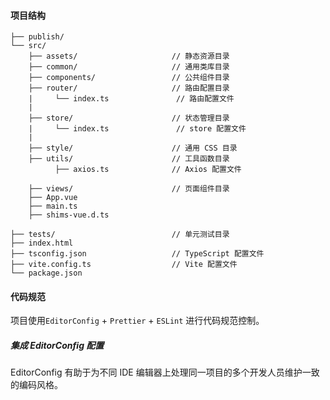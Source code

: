 #### 项目结构

```
├── publish/
└── src/
    ├── assets/                     // 静态资源目录
    ├── common/                     // 通用类库目录
    ├── components/                 // 公共组件目录
    ├── router/                     // 路由配置目录
    |     └── index.ts               // 路由配置文件
    |
    ├── store/                      // 状态管理目录
    |     └── index.ts               // store 配置文件
    |
    ├── style/                      // 通用 CSS 目录
    ├── utils/                      // 工具函数目录
          ├── axios.ts              // Axios 配置文件

    ├── views/                      // 页面组件目录
    ├── App.vue
    ├── main.ts
    ├── shims-vue.d.ts

├── tests/                          // 单元测试目录
├── index.html
├── tsconfig.json                   // TypeScript 配置文件
├── vite.config.ts                  // Vite 配置文件
└── package.json
```

#### 代码规范

项目使用`EditorConfig` + `Prettier` + `ESLint` 进行代码规范控制。

##### 集成 EditorConfig 配置

EditorConfig 有助于为不同 IDE 编辑器上处理同一项目的多个开发人员维护一致的编码风格。
